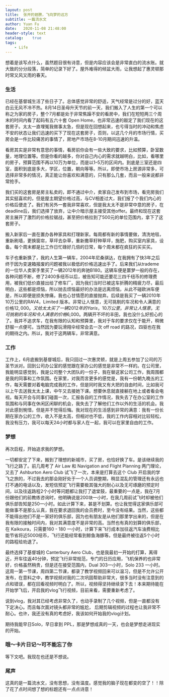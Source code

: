 ```yaml
---
layout: post
title:  张开的翅膀，飞向梦的远方
subtitle: 一篇流水文
author: Yuan Fu
date:   2020-11-08 21:48:00
header-style: text
catalog:    true
tags:
    - Life
---
```



想着是该写点什么，虽然题目很有诗意，但是内容应该会是非常直白的流水账。就大致的分分段落，简单的记录下好了。屋外难得的倾盆大雨，让我想起了惠灵顿那时常又风又雨的春天。

### 生活

已经在基督城生活了些日子了。总体感觉非常的舒适，天气经常是过分的好，蓝天白云无风不冷不热。8月14日圣母升天节的前一天，我们搬入了人生的第一个可以称之为家的房子，整个7月都是处于非常焦躁不安的看房中，我们在短短两三个周末的时间内看了起码有五六十套 Open Home，也非常迅速的敲定了我们现在的这套房子。太太一直埋冤我做事太急，但是现在回想起来，也亏得当时的冲动和焦虑不安的状态让我们迅速的买下了现在这套房子，否则，以这几个月的市场行情，买房会是一件比较痛苦的事情了，房地产市场在8-10月期间迅速的升温。

看房其实是非常有意思的事情，看房前你会有一些大致的要求，比如预算，卧室数量，地理位置等。但是你看的越多，你对自己内心的需求就越明白，比如，看哪里的房子，预算范围不再以10万为单位，而是以1–5万的区间内。到底是三室还是四室，面积到底是多大，学区，位置，朝向等等。所以，即使市场上房源非常多，可选择非常多的情况，真正能让你喜欢和满意的，只有那么几套，而且一般来说都非常抢手。

我们买的这套房是房主私卖的，即不通过中介，卖家自己发布到市场，看完房我们其实挺喜欢的，但是屋主期望价格过高，与CV相差过大，我们报了个我们内心的价格后便走了。我们有另外一套我非常喜欢，但是我太太不是非常中意的房子，在deadline后，我们选择了放弃，让中介暗示屋主接受其他offer。最终和现在这套房主展开了激烈的价格拉锯战，甚至把价格拉到了500元的单位范围内，拿下了这套房子。

搬入新家后一直在置办各种家具和打理新家。每周都有新的事情要做，清洗地毯，重新刷墙，更换窗帘，草坪去杂草，重新撒草籽种草坪，施肥，购买室内家具，设备。每个周末都是比工作日忙碌好几倍的日常，每个周末都在疯狂的买买买。

车子也重新换了，我的人生第一辆车，2004年尼桑骐达，在我拥有了快3年之后终于因为变速箱报废的问题被我以极低的价格迅速出手了。后来我们从trademe 的一位华人卖家手里买了一辆2012年的奔驰B180。这辆车便是噩梦一般的存在，各种问题不断，修了2400多纽币以后，被告知可能还要花三四千纽币的修理费用，被我们低价直接出给了修车厂。因为我们当时已被这车折腾的精疲力尽，最后明白，这些都是烦恼，所以抛去烦恼最好的办法是远离烦恼，从此不碰欧洲车便是，所以即便是损失惨痛，我也心甘情愿的直接抛弃。后续是我买了一辆2010年10万公里的RAV4，Limited 版本。非常让人惬意，无可挑剔的车况和令人满意的价格$12,000。又给太太买了一辆2012年的 Yaris，10万公里，非常让人惬意，无可挑剔的车况和令人满意的价格$6,000。两辆开不坏的丰田，我也没什么好担心的了。我并不追求车，在我有限的认知和预算里，我对于车的要求仅在于能开，稍微舒服一点便可。当然因为要玩滑翔伞经常会去一次 off road 的路况，四驱也在我的期待之内。所以，我对于这两辆车，非常满意。

### 工作

工作上，6月底搬到基督城后，我只回过一次惠灵顿，就是上周五参加了公司的万圣节派对。回到公司办公室的感觉跟在家办公的感觉是非常不一样的。在公司里，我能明显感觉到，我是公司整个大团队的一份子，我在替这家公司工作，我周围都是我的同事和工作氛围。在家里，对我而言更多的感觉是，我有一份朝九晚五的工作，每天需要对着电脑完成我的工作，但是同时我又有大把的自由时间，比如我可以上午去送我太太上课，中午又去接她下课。想要休息就直接躺在地上或者看会电视。每天开会与同事们碰面一次，汇报各自的工作情况，我失去了在办公室的工作氛围和与同事在休闲区闲聊的机会，我失去了了解他们工作以外的生活的机会。我对此感到惋惜，但是并不觉得后悔。我对现在的生活感到非常的满意：我有一份长期在家办公的工作，收入不是太高，但相对也不低，我的工作内容相对比较轻松，我没有压力，我可以每天24小时都与家人在一起，我可以在家里自由的工作。


### 梦想

再次启程，开始追求我的梦想。

一切都安定了下来，搬到了理想的新城市，买了房，也恰好换了车。是该继续我的飞行之路了。前几周考了 Air Law 和 Navigation and Flight Planning 两门理论，又去了 Ashburton Aero Club 试飞了一次，本来是打算去这个 Club 开启我的学飞之旅的，不过我去的那会刚好处于一个人员调整期，稍显混乱的管理还有永远也打不通的电话以及，发短信预定飞行需要极其强大的耐心以及无可琢磨的预定时间，以及往返路程2个小时等问题都让我打了退堂鼓，最重要的一点是，我在7月份跟他们的前教练咨询时，他明确说是200块一小时，在我几周前试飞时却被他们俱乐部告知是250一小时。如此计算下来，甚是不划算。也让我觉得这家俱乐部可能做事不是那么认真，我在要求退回我的会员费时，至今没有结果。当然，这些都不能得出他们不是一家好的俱乐部，因为也有朋友是从他们那里学出来的，但是在我有限的接触时间内，我对其满意度不是非常的高。当然也有真的划算的俱乐部，在 Kaikoura，只需要160 - 180 一小时，计算下来飞行成本加往返汽车油费相比能节省将近5000纽币，飞行还能经常看到鲸鱼海豚等。但是最终被往返5个小时的路程给劝退了。

最终选择了基督城的 Canterbury Aero Club，也是我最初一开始的打算，离得近，开车往返40分钟，预定飞行非常规范，专门的日历应用，飞机保养的也非常好，价格虽然稍贵，但是还在接受范围内，Dual 303一小时，Solo 233 一小时。这周一第一节课，周四第二节课，都录了教学视频回来可以温习，但是不允许公开发布，在意料之中，教学视频对我的二次巩固帮助非常大，很多当时没有注意到的点和错误，都在回看视频时明白了。所以，视频得坚持继续录下去！本来期待能在开始学飞后，开启我的vlog飞行视频，目前来看，需要重新考虑了。

说到vlog，我对其已经考虑非常久了，也动手录制了几个视频，但是一直都没有下定决心。而且每次面对镜头都非常的尴尬， 后期剪辑视频的过程也让我非常不耐心。也许，我还没有真的考虑好，我该如何开始我的vlog计划。

期待我能早日Solo，早日拿到 PPL，那是梦想成真的一天，也会是梦想走进现实的开始。


### 哦～卡片日记～可不能忘了你

等下文吧。我现在也还是不想说。

### 尾声

这真的是一篇流水文，没有思想，没有温度。感觉我的脑子现在都变的空了！！除了花了点时间想了想的标题还有一点点诗意！




